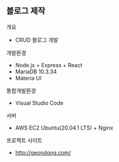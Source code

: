 <h2> 블로그 제작</h2>

개요

- CRUD 블로그 개발

개발환경

- Node.js + Express + React
- MariaDB 10.3.34
- Materia UI

통합개발환경

- Visual Studio Code

서버

- AWS EC2 Ubuntu(20.04.1 LTS) + Nginx

프로젝트 사이트

- http://geondong.com/
